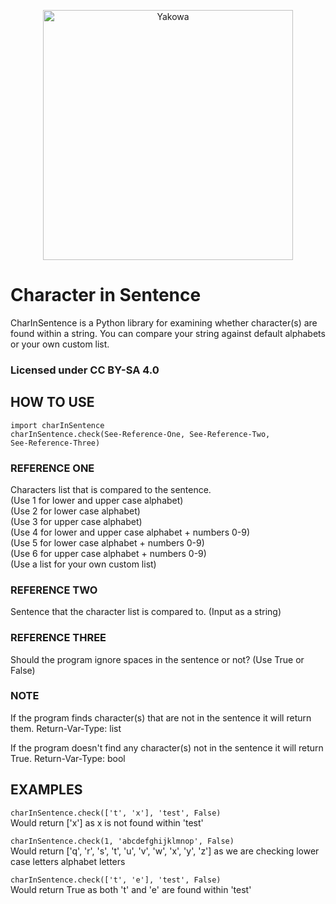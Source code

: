 <p align="center">
	<a href="https://jacobem.com" target="_blank">
		<img width="400px" src="https://jacobem.com/assets/media/JacobEM.png" alt="Yakowa">
	</a>
</p>

# Character in Sentence
CharInSentence is a Python library for examining whether character(s) are found within a string. You can compare your string against default alphabets or your own custom list.

### Licensed under CC BY-SA 4.0

## HOW TO USE
<code>import charInSentence</code>
<br>
<code>charInSentence.check(See-Reference-One, See-Reference-Two, See-Reference-Three)</code>


### REFERENCE ONE
Characters list that is compared to the sentence.
<br>
(Use 1 for lower and upper case alphabet)
<br>
(Use 2 for lower case alphabet)
<br>
(Use 3 for upper case alphabet)
<br>
(Use 4 for lower and upper case alphabet + numbers 0-9)
<br>
(Use 5 for lower case alphabet + numbers 0-9)
<br>
(Use 6 for upper case alphabet + numbers 0-9)
<br>
(Use a list for your own custom list)

### REFERENCE TWO
Sentence that the character list is compared to.
(Input as a string)

### REFERENCE THREE
Should the program ignore spaces in the sentence or not?
(Use True or False)

### NOTE
If the program finds character(s) that are not in the sentence it will return them.
Return-Var-Type: list

If the program doesn't find any character(s) not in the sentence it will return True.
Return-Var-Type: bool


## EXAMPLES
<code>charInSentence.check(['t', 'x'], 'test', False)</code>
<br>
Would return ['x'] as x is not found within 'test'

<code>charInSentence.check(1, 'abcdefghijklmnop', False)</code>
<br>
Would return ['q', 'r', 's', 't', 'u', 'v', 'w', 'x', 'y', 'z'] as we are checking lower case letters alphabet letters

<code>charInSentence.check(['t', 'e'], 'test', False)</code>
<br>
Would return True as both 't' and 'e' are found within 'test'
